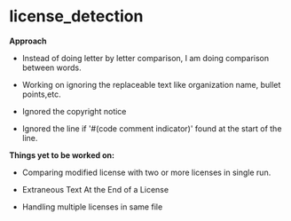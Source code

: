 # license_detection

 **Approach**
 
   * Instead of doing letter by letter comparison, I am doing comparison between words.
 
   * Working on ignoring the replaceable text like organization name, bullet points,etc.
 
   * Ignored the copyright notice 

   * Ignored the line if '#(code comment indicator)' found at the start of the line. 


  **Things yet to be worked on:**
  
   * Comparing modified license with two or more licenses in single run.

   * Extraneous Text At the End of a License

   * Handling multiple licenses in same file
